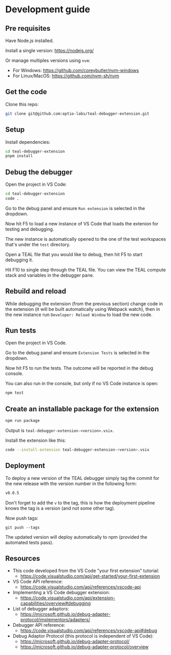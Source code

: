 # Development guide

## Pre requisites

Have Node.js installed.

Install a single version: https://nodejs.org/

Or manage multiples versions using `nvm`:
- For Windows: https://github.com/coreybutler/nvm-windows
- For Linux/MacOS: https://github.com/nvm-sh/nvm

## Get the code

Clone this repo:

```bash
git clone git@github.com:optio-labs/teal-debugger-extension.git
```

## Setup

Install dependencies:

```bash
cd teal-debugger-extension
pnpm install
```

## Debug the debugger

Open the project in VS Code:

```bash
cd teal-debugger-extension
code .
```

Go to the debug panel and ensure `Run extension` is selected in the dropdown.

Now hit F5 to load a new instance of VS Code that loads the extenion for testing and debugging.

The new instance is automatically opened to the one of the test workspaces that's under the `test` directory.

Open a TEAL file that you would like to debug, then hit F5 to start debugging it.

Hit F10 to single step through the TEAL file. You can view the TEAL compute stack and variables in the debugger pane.

## Rebuild and reload

While debugging the extension (from the previous section) change code in the extension (it will be built automatically using Webpack watch), then in the new instance run `Developer: Reload Window` to load the new code.

## Run tests

Open the project in VS Code.

Go to the debug panel and ensure `Extension Tests` is selected in the dropdown.

Now hit F5 to run the tests. The outcome will be reported in the debug console.

You can also run in the console, but only if no VS Code instance is open:

```bash
npm test
```

## Create an installable package for the extension

```bash
npm run package
```

Output is `teal-debugger-extension-<version>.vsix`.

Install the extension like this:

```bash
code --install-extension teal-debugger-extension-<version>.vsix
```

## Deployment

To deploy a new version of the TEAL debugger simply tag the commit for the new release with the version number in the following form:

```bash
v0.0.5
```

Don't forget to add the `v` to the tag, this is how the deployment pipeline knows the tag is a version (and not some other tag).

Now push tags:

```
git push --tags
```

The updated version will deploy automatically to npm (provided the automated tests pass).

## Resources

- This code developed from the VS Code "your first extension" tutorial:
    - https://code.visualstudio.com/api/get-started/your-first-extension
- VS Code API reference:
    - https://code.visualstudio.com/api/references/vscode-api
- Implementing a VS Code debugger extension:
    - https://code.visualstudio.com/api/extension-capabilities/overview#debugging
- List of debugger adaptors:
    - https://microsoft.github.io/debug-adapter-protocol/implementors/adapters/
- Debugger API reference:
    - https://code.visualstudio.com/api/references/vscode-api#debug
- Debug Adaptor Protocol (this protocol is independent of VS Code):
    - https://microsoft.github.io/debug-adapter-protocol/
    - https://microsoft.github.io/debug-adapter-protocol/overview



